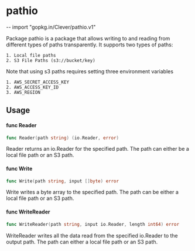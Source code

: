 # pathio
--
    import "gopkg.in/Clever/pathio.v1"

Package pathio is a package that allows writing to and reading from different
types of paths transparently. It supports two types of paths:

    1. Local file paths
    2. S3 File Paths (s3://bucket/key)

Note that using s3 paths requires setting three environment variables

    1. AWS_SECRET_ACCESS_KEY
    2. AWS_ACCESS_KEY_ID
    3. AWS_REGION

## Usage

#### func  Reader

```go
func Reader(path string) (io.Reader, error)
```
Reader returns an io.Reader for the specified path. The path can either be a
local file path or an S3 path.

#### func  Write

```go
func Write(path string, input []byte) error
```
Write writes a byte array to the specified path. The path can be either a local
file path or an S3 path.

#### func  WriteReader

```go
func WriteReader(path string, input io.Reader, length int64) error
```
WriteReader writes all the data read from the specified io.Reader to the output
path. The path can either a local file path or an S3 path.

